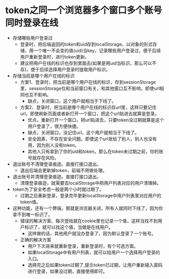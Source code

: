 # token之同一个浏览器多个窗口多个账号同时登录在线
* 存储哪些用户登录过
    - 登录时，把后端返回的token和uid存到localStorage，以对象的形式存储，用一个唯一不会变的值(uid)当key，记录哪些用户登录过，便于后续用户重新登录时，进行token更新。
    - 建议把用户在线的标识也存到里面去(如果是用uid当标识，那么可以不存)，便于后续选择用户登录时提取用户标识。
* 存储当前是哪个用户在线的标识
    - 方案1、登录时，把当前是哪个用户在线的标识，存到sessionStorage里，sessionStorage仅和当前窗口有关，和其他窗口互不影响，即使url相同也互不影响。
        - 缺点，关闭窗口，这个用户就相当于下线了。
    - 方案2、登录时，把当前是哪个用户在线的标识存url里，这样只要记住url，即使刷新页面或者新打开一个窗口，把这个url贴进去就算是登录。
        - 优点，重新打开一个窗口，把url贴进去，只要token没过期就算是这个用户登录了，很方便快捷。
        - 缺点，关闭窗口，没记住url，这个用户就相当于下线了。
        - 安全因素，不存在安全问题。即使这个url发给了别人，别人也没有用，因为别人没有token。
        - 其他人只有拿到了你的uid和token，那么在token未过期之前，你的账号就存在风险。
* 退出账号不清理登录痕迹。直接打接口退出。
    - 退出后端会更新掉token，前端不用做处理。
* 退出账号并清理登录痕迹。直接打接口退出。
    - 清理登录痕迹，就需要去localStorage中把用户列表对应的用户清理掉。
* token为了安全考虑一般是两个小时就过期了。
    - 过期之后重新登录，登录完毕更新localStorage中用户列表里对应用户的token值。
* 这种功能，还有一个弊端，那就是浏览器关闭，所有人就同时下线了，因为你拿不到唯一标识了。
    - 错误的解决方案、每次登陆就在cookie里也记录一个值，这样当找不到用户标识了，就可以找这个值，当做是在线用户。
        - 这样做的话，其他用户就没办登录了，因为默认登录了一个账号。
    - 正确的解决方案
        - 用户下次进来就重新登录，重新登录时，有个可选方案。
        - 如果localStorage中有用户列表，就可以给用户一个选择用户登录的入口。
        - 选择完之后如果token过期了,提示token已过期，让用户重新输入密码进行登录，如果没过期，直接使用即可。
